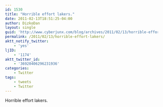 ```yaml
---
id: 1530
title: "Horrible effort lakers."
date: 2011-02-13T18:51:25-04:00
author: DizkoDan
layout: single
guid: 'http://www.cyberjunx.com/blog/archives/2011/02/13/horrible-effort-lakers/'
permalink: /2011/02/13/horrible-effort-lakers/
aktt_notify_twitter:
    - 'yes'
ljID:
    - '1174'
aktt_twitter_id:
    - '36920406296231936'
categories:
    - Twitter
tags:
    - tweets
    - Twitter
---
```


Horrible effort lakers.